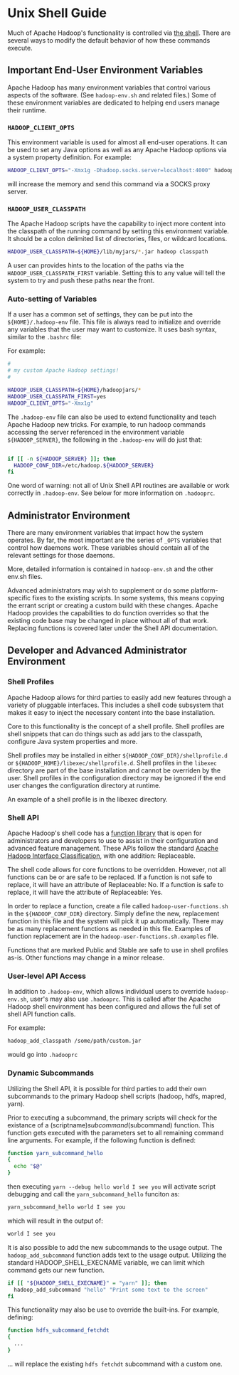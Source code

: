 <!---
  Licensed under the Apache License, Version 2.0 (the "License");
  you may not use this file except in compliance with the License.
  You may obtain a copy of the License at

   http://www.apache.org/licenses/LICENSE-2.0

  Unless required by applicable law or agreed to in writing, software
  distributed under the License is distributed on an "AS IS" BASIS,
  WITHOUT WARRANTIES OR CONDITIONS OF ANY KIND, either express or implied.
  See the License for the specific language governing permissions and
  limitations under the License. See accompanying LICENSE file.
-->

# Unix Shell Guide

<!-- MACRO{toc|fromDepth=0|toDepth=3} -->

Much of Apache Hadoop's functionality is controlled via [the shell](CommandsManual.html).  There are several ways to modify the default behavior of how these commands execute.

## Important End-User Environment Variables

Apache Hadoop has many environment variables that control various aspects of the software.  (See `hadoop-env.sh` and related files.)  Some of these environment variables are dedicated to helping end users manage their runtime.

### `HADOOP_CLIENT_OPTS`

This environment variable is used for almost all end-user operations.  It can be used to set any Java options as well as any Apache Hadoop options via a system property definition. For example:

```bash
HADOOP_CLIENT_OPTS="-Xmx1g -Dhadoop.socks.server=localhost:4000" hadoop fs -ls /tmp
```

will increase the memory and send this command via a SOCKS proxy server.

### `HADOOP_USER_CLASSPATH`

The Apache Hadoop scripts have the capability to inject more content into the classpath of the running command by setting this environment variable.  It should be a colon delimited list of directories, files, or wildcard locations.

```bash
HADOOP_USER_CLASSPATH=${HOME}/lib/myjars/*.jar hadoop classpath
```

A user can provides hints to the location of the paths via the `HADOOP_USER_CLASSPATH_FIRST` variable.  Setting this to any value will tell the system to try and push these paths near the front.

### Auto-setting of Variables

If a user has a common set of settings, they can be put into the `${HOME}/.hadoop-env` file.  This file is always read to initialize and override any variables that the user may want to customize.  It uses bash syntax, similar to the `.bashrc` file:

For example:

```bash
#
# my custom Apache Hadoop settings!
#

HADOOP_USER_CLASSPATH=${HOME}/hadoopjars/*
HADOOP_USER_CLASSPATH_FIRST=yes
HADOOP_CLIENT_OPTS="-Xmx1g"
```

The `.hadoop-env` file can also be used to extend functionality and teach Apache Hadoop new tricks.  For example, to run hadoop commands accessing the server referenced in the environment variable `${HADOOP_SERVER}`, the following in the `.hadoop-env` will do just that:

```bash

if [[ -n ${HADOOP_SERVER} ]]; then
  HADOOP_CONF_DIR=/etc/hadoop.${HADOOP_SERVER}
fi
```

One word of warning:  not all of Unix Shell API routines are available or work correctly in `.hadoop-env`.  See below for more information on `.hadooprc`.

## Administrator Environment

There are many environment variables that impact how the system operates.  By far, the most important are the series of `_OPTS` variables that control how daemons work.  These variables should contain all of the relevant settings for those daemons.

More, detailed information is contained in `hadoop-env.sh` and the other env.sh files.

Advanced administrators may wish to supplement or do some platform-specific fixes to the existing scripts.  In some systems, this means copying the errant script or creating a custom build with these changes.  Apache Hadoop provides the capabilities to do function overrides so that the existing code base may be changed in place without all of that work.  Replacing functions is covered later under the Shell API documentation.

## Developer and Advanced Administrator Environment

### Shell Profiles

Apache Hadoop allows for third parties to easily add new features through a variety of pluggable interfaces.  This includes a shell code subsystem that makes it easy to inject the necessary content into the base installation.

Core to this functionality is the concept of a shell profile.  Shell profiles are shell snippets that can do things such as add jars to the classpath, configure Java system properties and more.

Shell profiles may be installed in either `${HADOOP_CONF_DIR}/shellprofile.d` or `${HADOOP_HOME}/libexec/shellprofile.d`.  Shell profiles in the `libexec` directory are part of the base installation and cannot be overriden by the user.  Shell profiles in the configuration directory may be ignored if the end user changes the configuration directory at runtime.

An example of a shell profile is in the libexec directory.

### Shell API

Apache Hadoop's shell code has a [function library](./UnixShellAPI.html) that is open for administrators and developers to use to assist in their configuration and advanced feature management.  These APIs follow the standard [Apache Hadoop Interface Classification](./InterfaceClassification.html), with one addition: Replaceable.

The shell code allows for core functions to be overridden. However, not all functions can be or are safe to be replaced.  If a function is not safe to replace, it will have an attribute of Replaceable: No.  If a function is safe to replace, it will have the attribute of Replaceable: Yes.

In order to replace a function, create a file called `hadoop-user-functions.sh` in the `${HADOOP_CONF_DIR}` directory.  Simply define the new, replacement function in this file and the system will pick it up automatically.  There may be as many replacement functions as needed in this file.  Examples of function replacement are in the `hadoop-user-functions.sh.examples` file.

Functions that are marked Public and Stable are safe to use in shell profiles as-is.  Other functions may change in a minor release.

### User-level API Access

In addition to `.hadoop-env`, which allows individual users to override `hadoop-env.sh`, user's may also use `.hadooprc`.  This is called after the Apache Hadoop shell environment has been configured and allows the full set of shell API function calls.

For example:

```bash
hadoop_add_classpath /some/path/custom.jar
```

would go into `.hadooprc`

### Dynamic Subcommands

Utilizing the Shell API, it is possible for third parties to add their own subcommands to the primary Hadoop shell scripts (hadoop, hdfs, mapred, yarn).

Prior to executing a subcommand, the primary scripts will check for the existance of a (scriptname)_subcommand_(subcommand) function.  This function gets executed with the parameters set to all remaining command line arguments.  For example, if the following function is defined:

```bash
function yarn_subcommand_hello
{
  echo "$@"
}
```

then executing `yarn --debug hello world I see you` will activate script debugging and call the `yarn_subcommand_hello` funciton as:

```bash
yarn_subcommand_hello world I see you
```

which will result in the output of:

```bash
world I see you
```

It is also possible to add the new subcommands to the usage output. The `hadoop_add_subcommand` function adds text to the usage output.  Utilizing the standard HADOOP_SHELL_EXECNAME variable, we can limit which command gets our new function.

```bash
if [[ "${HADOOP_SHELL_EXECNAME}" = "yarn" ]]; then
  hadoop_add_subcommand "hello" "Print some text to the screen"
fi
```

This functionality may also be use to override the built-ins.  For example, defining:

```bash
function hdfs_subcommand_fetchdt
{
  ...
}
```

... will replace the existing `hdfs fetchdt` subcommand with a custom one.

